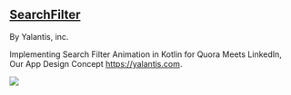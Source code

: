 
## [SearchFilter](https://github.com/Yalantis/SearchFilter)

By Yalantis, inc.

Implementing Search Filter Animation in Kotlin for Quora Meets LinkedIn, Our App Design Concept https://yalantis.com.

![](https://github.com/Yalantis/SearchFilter/raw/master/gif/dribbble.gif)
